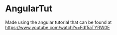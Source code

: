 # AngularTut
Made using the angular tutorial that can be found at https://www.youtube.com/watch?v=Fdf5aTYRW0E
